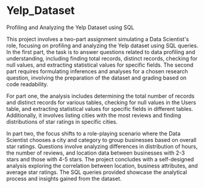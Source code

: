 # Yelp_Dataset
Profiling and Analyzing the Yelp Dataset using SQL


This project involves a two-part assignment simulating a Data Scientist's role, focusing on profiling and analyzing the Yelp dataset using SQL queries. In the first part, the task is to answer questions related to data profiling and understanding, including finding total records, distinct records, checking for null values, and extracting statistical values for specific fields. The second part requires formulating inferences and analyses for a chosen research question, involving the preparation of the dataset and grading based on code readability.

For part one, the analysis includes determining the total number of records and distinct records for various tables, checking for null values in the Users table, and extracting statistical values for specific fields in different tables. Additionally, it involves listing cities with the most reviews and finding distributions of star ratings in specific cities.

In part two, the focus shifts to a role-playing scenario where the Data Scientist chooses a city and category to group businesses based on overall star ratings. Questions involve analyzing differences in distribution of hours, the number of reviews, and location data between businesses with 2-3 stars and those with 4-5 stars. The project concludes with a self-designed analysis exploring the correlation between location, business attributes, and average star ratings. The SQL queries provided showcase the analytical process and insights gained from the dataset.
